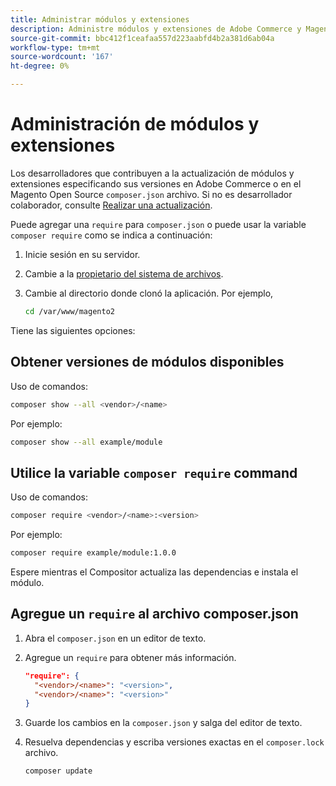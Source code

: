 ```yaml
---
title: Administrar módulos y extensiones
description: Administre módulos y extensiones de Adobe Commerce y Magento Open Source mediante la interfaz de línea de comandos y el administrador de paquetes del Composer.
source-git-commit: bbc412f1ceafaa557d223aabfd4b2a381d6ab04a
workflow-type: tm+mt
source-wordcount: '167'
ht-degree: 0%

---
```



# Administración de módulos y extensiones

Los desarrolladores que contribuyen a la actualización de módulos y extensiones especificando sus versiones en Adobe Commerce o en el Magento Open Source `composer.json` archivo. Si no es desarrollador colaborador, consulte [Realizar una actualización](../implementation/perform-upgrade.md).

Puede agregar una `require` para `composer.json` o puede usar la variable `composer require` como se indica a continuación:

1. Inicie sesión en su servidor.
1. Cambie a la [propietario del sistema de archivos](https://devdocs.magento.com/guides/v2.4/install-gde/prereq/file-sys-perms-over.html).
1. Cambie al directorio donde clonó la aplicación. Por ejemplo,

   ```bash
   cd /var/www/magento2
   ```

Tiene las siguientes opciones:

## Obtener versiones de módulos disponibles

Uso de comandos:

```bash
composer show --all <vendor>/<name>
```

Por ejemplo:

```bash
composer show --all example/module
```

## Utilice la variable `composer require` command

Uso de comandos:

```bash
composer require <vendor>/<name>:<version>
```

Por ejemplo:

```bash
composer require example/module:1.0.0
```

Espere mientras el Compositor actualiza las dependencias e instala el módulo.

## Agregue un `require` al archivo composer.json

1. Abra el `composer.json` en un editor de texto.

1. Agregue un `require` para obtener más información.

   ```json
   "require": {
     "<vendor>/<name>": "<version>",
     "<vendor>/<name>": "<version>"
   }
   ```

1. Guarde los cambios en la `composer.json` y salga del editor de texto.

1. Resuelva dependencias y escriba versiones exactas en el `composer.lock` archivo.

   ```bash
   composer update
   ```
